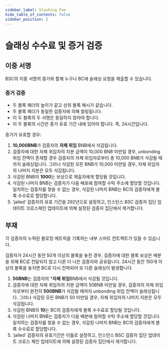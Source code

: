 ```yaml
---
sidebar_label: Slashing Fee
hide_table_of_contents: false
sidebar_position: 2
---
```


# 슬래싱 수수료 및 증거 검증

## 이중 서명

BSC의 이중 서명의 증거와 함께 누구나 BC에 슬래싱 요청을 제출할 수 있습니다.

### 증거 검증
* 두 블록 헤더의 높이가 같고 상위 블록 해시가 같습니다.
* 두 블록 헤더가 동일한 검증자에 의해 씰링됩니다.
* 이 두 블록의 두 서명은 동일하지 않아야 합니다.
* 이 두 블록의 시간은 증거 유효 기간 내에 있어야 합니다. 즉, 24시간입니다.

증거가 유효할 경우:

1. **10,000BNB**가 검증자의 **자체 위임** BNB에서 삭감됩니다.
2. 검증자에 대한 자체 위임자의 지분 금액이 10,000 BNB 미만일 경우, unbonding 위임 잔액이 존재할 경우 검증자의 자체 위임자로부터 총 10,000 BNB가 삭감될 때까지 슬래싱됩니다. 그러나 삭감된 모든 BNB가 10,000 미만일 경우, 자체 위임자의 나머지 지분은 모두 삭감됩니다.
3. 삭감된 BNB의 **1000**는 보상으로 제출자에게 할당될 것입니다.
4. 삭감된 나머지 BNB는 검증자가 다음 배포에 참여할 수탁 주소에 할당할 것입니다. 일치하는 검증자를 찾을 수 없는 경우, 삭감된 나머지 BNB는 BC의 검증자에게 블록 수수료로 할당합니다.
5. ‘jailed’ 검증자의 유효 기간을 292년으로 설정하고, 인스턴스 BSC 검증자 집단 업데이트 크로스체인 업데이트에 의해 설정된 검증자 집단에서 제거합니다.


## 부재

각 검증자의 누락된 블로킹 메트릭을 기록하는 내부 스마트 컨트랙트가 있을 수 있습니다.

검증자가 24시간 동안 50개 이상의 블록을 놓친 경우, 검증자에 대한 블록 보상은 배분을 위해 BC로 전달되지 않고 다른 더 나은 검증자와 공유됩니다. 24시간 동안 150개 이상의 블록을 놓치면 BC로 다시 전파되어 또 다른 슬래싱이 발생합니다.

1. **50BNB**는 검증자의 ***자체 위임**BNB에서 삭감될 것입니다.
2. 검증자에 대한 자체 위임자의 지분 금액이 50BNB 미만일 경우, 검증자의 자체 위임자로부터 완전히 **500BNB**가 삭감될 때까지 unbonding 위임 잔액이 슬래싱됩니다. 그러나 삭감된 모든 BNB가 50 미만일 경우, 자체 위임자의 나머지 지분은 모두 삭감됩니다.
3. 삭감된 BNB의 **10**는 BC의 검증자에게 블록 수수료로 할당될 것입니다.
4. 삭감된 나머지 BNB는 검증자가 다음 배분에 참여할 수탁 주소에 할당할 것입니다. 일치하는 검증자를 찾을 수 없는 경우, 삭감된 나머지 BNB는 BC의 검증자에게 블록 수수료로 할당합니다.
5. ‘jailed’ 검증자의 유효기간은 이틀로 설정하고, 인스턴스 BSC 검증자 집단 업데이트 크로스 체인 업데이트에 의해 설정된 검증자 집단에서 제거합니다.

